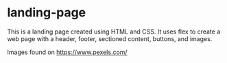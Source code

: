 # landing-page
This is a landing page created using HTML and CSS. It uses flex to create a web page with a header, footer, sectioned content, buttons, and images.

Images found on https://www.pexels.com/